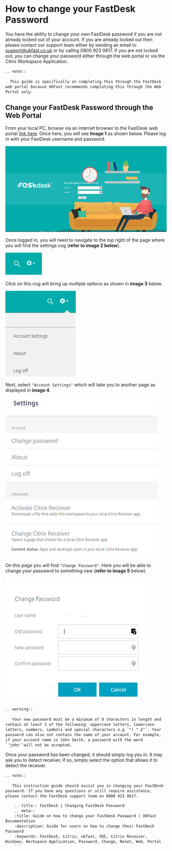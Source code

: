 # How to change your FastDesk Password

You have the ability to change your own FastDesk password if you are not already locked out of your account. If you are already locked out then please contact our support team either by sending an email to support@ukfast.co.uk or by calling 0800 923 0617. If you are not locked out, you can change your password either through the web portal or via the Citrix Workspace Application.

```eval_rst
.. note::

  This guide is specifically on completing this through the FastDesk web portal because UKFast recommends completing this through the Web Portal only.

```

## Change your FastDesk Password through the Web Portal

From your local PC, browse via an internet browser to the FastDesk web portal [link here](https://www.fastdesk.co.uk). Once here, you will see **Image 1** as shown below. Please log in with your FastDesk username and password.

![Image 1 FastDesk Landing Page](files/Welcome_screen.png "Image 1: FastDesk Landing Page")

Once logged in, you will need to navigate to the top right of the page where you will find the settings cog (**refer to image 2 below**).

![Image 2 Settings Cog](files/Settings_cog.PNG "Image 2: Settings Cog")

Click on this cog will bring up multiple options as shown in **image 3** below.

![Image 3 Settings Options](files/Settings_options.PNG "Image 3: Settings Options")

Next, select `"Account Settings"` which will take you to another page as displayed in  **image 4**.

![Image 4 Settings Page](files/Settings_page.PNG "Image 4: Settings page")

On this page you will find `"Change Password"`. Here you will be able to change your password to something new (**refer to image 5** below).

![Image 5 Password Change](files/Password_reset.PNG "Image 5: Password Change")

```eval_rst
.. warning::

   Your new password must be a minimum of 8 characters in length and contain at least 3 of the following: uppercase letters, lowercase letters, numbers, symbols and special characters e.g `"! " £"`. Your password can also not contain the name of your account. For example, if your account name is John Smith, a password with the word `'john'`will not be accepted.

```
Once your password has been changed, it should simply log you in. It may ask you to detect receiver, if so, simply select the option that allows it to detect the receiver.

```eval_rst
.. note::

   This instruction guide should assist you in changing your FastDesk password. If you have any questions or still require assistance, please contact the FastDesk support team on 0800 923 0617.

```
  ```eval_rst
      .. title:: FastDesk | Changing FastDesk Password
      .. meta::
      :title: Guide on how to change your FastDesk Paswword | UKFast Documentation
      :description: Guide for users on how to change their FastDesk Password
      :keywords: FastDesk, Citrix, ukfast, VDI, Citrix Receiver, Windows, Workspace Application, Password, Change, Reset, Web, Portal
      ```
